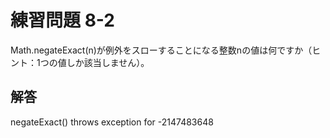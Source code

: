 # 練習問題 8-2

Math.negateExact(n)が例外をスローすることになる整数nの値は何ですか（ヒント：1つの値しか該当しません）。

## 解答

negateExact() throws exception for -2147483648